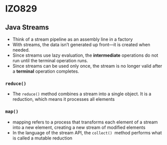 # IZO829

## Java Streams
* Think of a stream pipeline as an assembly line in a factory
* With streams, the data isn’t generated up front—it is created when needed.
* Since streams use lazy evaluation, the **intermediate** operations do not run until the terminal operation runs.
* Since streams can be used only once, the stream is no longer valid after a **terminal** operation completes.
### `reduce()`
* The `reduce()` method combines a stream into a single object. It is a reduction, which means it processes all elements
### `map()`
* mapping refers to a process that transforms each element of a stream into a new element, creating a new stream of modified elements
* In the language of the stream API, the `collect() `method performs what is called a mutable reduction